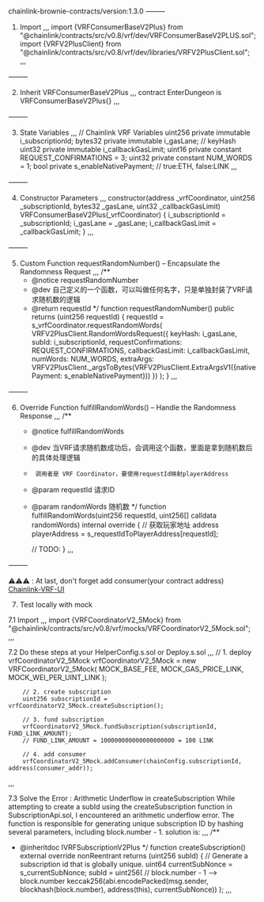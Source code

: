 chainlink-brownie-contracts/version:1.3.0
⸻

1. Import
,,,
import {VRFConsumerBaseV2Plus} from "@chainlink/contracts/src/v0.8/vrf/dev/VRFConsumerBaseV2PLUS.sol";
import {VRFV2PlusClient} from "@chainlink/contracts/src/v0.8/vrf/dev/libraries/VRFV2PlusClient.sol";
,,,

⸻

2. Inherit VRFConsumerBaseV2Plus
,,,
contract EnterDungeon is VRFConsumerBaseV2Plus{}
,,,

⸻

3. State Variables
,,,
    // Chainlink VRF Variables
    uint256 private immutable i_subscriptionId;
    bytes32 private immutable i_gasLane; // keyHash
    uint32 private immutable i_callbackGasLimit;
    uint16 private constant REQUEST_CONFIRMATIONS = 3;
    uint32 private constant NUM_WORDS = 1;
    bool private s_enableNativePayment; // true:ETH, false:LINK
,,,

⸻

4. Constructor Parameters
,,,
    constructor(address _vrfCoordinator, uint256 _subscriptionId, bytes32 _gasLane, uint32 _callbackGasLimit) VRFConsumerBaseV2Plus(_vrfCoordinator) {
        i_subscriptionId = _subscriptionId;
        i_gasLane = _gasLane;
        i_callbackGasLimit = _callbackGasLimit;
    }
,,,

⸻

5. Custom Function requestRandomNumber() – Encapsulate the Randomness Request
,,,
    /**
     * @notice requestRandomNumber
     * @dev 自己定义的一个函数，可以叫做任何名字，只是单独封装了VRF请求随机数的逻辑
     * @return requestId
     */
    function requestRandomNumber() public returns (uint256 requestId) {
        requestId = s_vrfCoordinator.requestRandomWords(
            VRFV2PlusClient.RandomWordsRequest({
                keyHash: i_gasLane,
                subId: i_subscriptionId,
                requestConfirmations: REQUEST_CONFIRMATIONS,
                callbackGasLimit: i_callbackGasLimit,
                numWords: NUM_WORDS,
                extraArgs: VRFV2PlusClient._argsToBytes(VRFV2PlusClient.ExtraArgsV1({nativePayment: s_enableNativePayment}))
            })
        );
    }
,,,

⸻

6. Override Function fulfillRandomWords() – Handle the Randomness Response
,,,
    /**
     * @notice fulfillRandomWords
     * @dev 当VRF请求随机数成功后，会调用这个函数，里面是拿到随机数后的具体处理逻辑
     *      调用者是 VRF Coordinator，要使用requestId映射playerAddress
     * @param  requestId 请求ID
     * @param randomWords 随机数
     */
    function fulfillRandomWords(uint256 requestId, uint256[] calldata randomWords) internal override {
        // 获取玩家地址
        address playerAddress = s_requestIdToPlayerAddress[requestId];

        // TODO:
    }
,,,

⸻

⚠️⚠️⚠️ : At last, don't forget add consumer(your contract address) [Chainlink-VRF-UI](https://vrf.chain.link/)

7. Test locally with mock

7.1 Import
,,,
import {VRFCoordinatorV2_5Mock} from "@chainlink/contracts/src/v0.8/vrf/mocks/VRFCoordinatorV2_5Mock.sol";
,,,

7.2 Do these steps at your HelperConfig.s.sol or Deploy.s.sol
,,,
        // 1. deploy vrfCoordinatorV2_5Mock
        vrfCoordinatorV2_5Mock = new VRFCoordinatorV2_5Mock(
            MOCK_BASE_FEE,
            MOCK_GAS_PRICE_LINK,
            MOCK_WEI_PER_UINT_LINK
        );

        // 2. create subscription
        uint256 subscriptionId = vrfCoordinatorV2_5Mock.createSubscription();

        // 3. fund subscription
        vrfCoordinatorV2_5Mock.fundSubscription(subscriptionId, FUND_LINK_AMOUNT); 
        // FUND_LINK_AMOUNT = 100000000000000000000 = 100 LINK

        // 4. add consumer
        vrfCoordinatorV2_5Mock.addConsumer(chainConfig.subscriptionId, address(consumer_addr));
,,,

7.3 Solve the Error : Arithmetic Underflow in createSubscription
While attempting to create a subId using the createSubscription function in SubscriptionApi.sol, I encountered an arithmetic underflow error. The function is responsible for generating unique subscription ID by hashing several parameters, including block.number - 1.
solution is:
,,,
  /**
   * @inheritdoc IVRFSubscriptionV2Plus
   */
  function createSubscription() external override nonReentrant returns (uint256 subId) {
    // Generate a subscription id that is globally unique.
    uint64 currentSubNonce = s_currentSubNonce;
    subId = uint256(
    // block.number - 1 --> block.number
      keccak256(abi.encodePacked(msg.sender, blockhash(block.number), address(this), currentSubNonce))
    );
,,,

